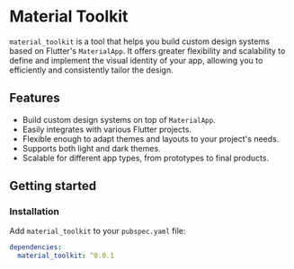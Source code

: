 # Material Toolkit

`material_toolkit` is a tool that helps you build custom design systems based on Flutter's `MaterialApp`. It offers greater flexibility and scalability to define and implement the visual identity of your app, allowing you to efficiently and consistently tailor the design.

## Features

- Build custom design systems on top of `MaterialApp`.
- Easily integrates with various Flutter projects.
- Flexible enough to adapt themes and layouts to your project's needs.
- Supports both light and dark themes.
- Scalable for different app types, from prototypes to final products.

## Getting started

### Installation

Add `material_toolkit` to your `pubspec.yaml` file:

```yaml
dependencies:
  material_toolkit: ^0.0.1
